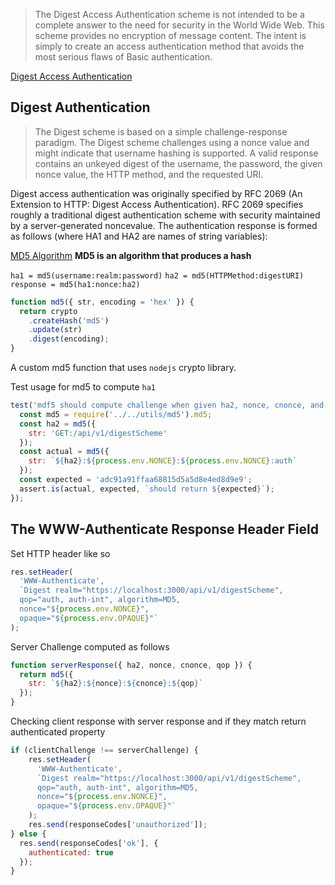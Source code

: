 > The Digest Access Authentication scheme is not intended to be a
complete answer to the need for security in the World Wide Web. This
scheme provides no encryption of message content. The intent is
simply to create an access authentication method that avoids the most
serious flaws of Basic authentication.

[Digest Access Authentication](https://tools.ietf.org/html/rfc2617#page-6)

## Digest Authentication

> The Digest scheme is based on a simple challenge-response paradigm.
The Digest scheme challenges using a nonce value and might indicate
that username hashing is supported.  A valid response contains an
unkeyed digest of the username, the password, the given nonce value,
the HTTP method, and the requested URI.

Digest access authentication was originally specified by RFC 2069 (An Extension to HTTP: Digest Access Authentication).
RFC 2069 specifies roughly a traditional digest authentication scheme with security maintained by a server-generated noncevalue.
The authentication response is formed as follows (where HA1 and HA2 are names of string variables):

[MD5 Algorithm](https://en.wikipedia.org/wiki/MD5)
**MD5 is an algorithm that produces a hash**

`ha1 = md5(username:realm:password)`
`ha2 = md5(HTTPMethod:digestURI)`
`response = md5(ha1:nonce:ha2)`

```javascript
function md5({ str, encoding = 'hex' }) {
  return crypto
    .createHash('md5')
    .update(str)
    .digest(encoding);
}
```

A custom md5 function that uses `nodejs` crypto library.

Test usage for md5 to compute `ha1`
```javascript
test('mdf5 should compute challenge when given ha2, nonce, cnonce, and qop', assert => {
  const md5 = require('../../utils/md5').md5;
  const ha2 = md5({
    str: 'GET:/api/v1/digestScheme'
  });
  const actual = md5({
    str: `${ha2}:${process.env.NONCE}:${process.env.NONCE}:auth`
  });
  const expected = 'adc91a91ffaa68815d5a5d8e4ed8d9e9';
  assert.is(actual, expected, `should return ${expected}`);
});
```

## The WWW-Authenticate Response Header Field
Set HTTP header like so
```javascript
res.setHeader(
  'WWW-Authenticate',
  `Digest realm="https://localhost:3000/api/v1/digestScheme",
  qop="auth, auth-int", algorithm=MD5,
  nonce="${process.env.NONCE}",
  opaque="${process.env.OPAQUE}"`
);
```

Server Challenge computed as follows
```javascript
function serverResponse({ ha2, nonce, cnonce, qop }) {
  return md5({
    str: `${ha2}:${nonce}:${cnonce}:${qop}`
  });
}
```

Checking client response with server response and if they match return authenticated property
```javascript
if (clientChallenge !== serverChallenge) {
    res.setHeader(
      'WWW-Authenticate',
      `Digest realm="https://localhost:3000/api/v1/digestScheme",
      qop="auth, auth-int", algorithm=MD5,
      nonce="${process.env.NONCE}",
      opaque="${process.env.OPAQUE}"`
    );
    res.send(responseCodes['unauthorized']);
} else {
  res.send(responseCodes['ok'], {
    authenticated: true
  });
}
```
